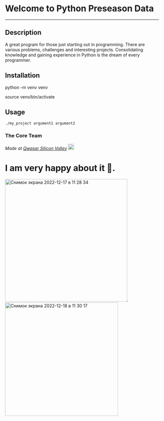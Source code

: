 # Welcome to Python Preseason Data
***

## Description
A great program for those just starting out in programming. 
There are various problems, challenges and interesting projects. 
Consolidating knowledge and gaining experience in Python is the dream of every programmer.

## Installation

python -m venv venv

source venv/bin/activate

## Usage
```
./my_project argument1 argument2
```

### The Core Team


<span><i>Made at <a href='https://qwasar.io'>Qwasar Silicon Valley</a></i></span>
<span><img alt='Qwasar Silicon Valley Logo' src='https://storage.googleapis.com/qwasar-public/qwasar-logo_50x50.png' width='20px'></span>

# I am very happy about it 🙂.

<img width="400" alt="Снимок экрана 2022-12-17 в 11 28 34" src="https://user-images.githubusercontent.com/99121169/208229364-3b8b40d6-aac2-4b1b-ad08-cd5d625aed3b.png">.                <img width="370" alt="Снимок экрана 2022-12-18 в 11 30 17" src="https://user-images.githubusercontent.com/99121169/208284852-7a86c9dd-feb7-4013-806e-735a1dd9cbc0.png">
